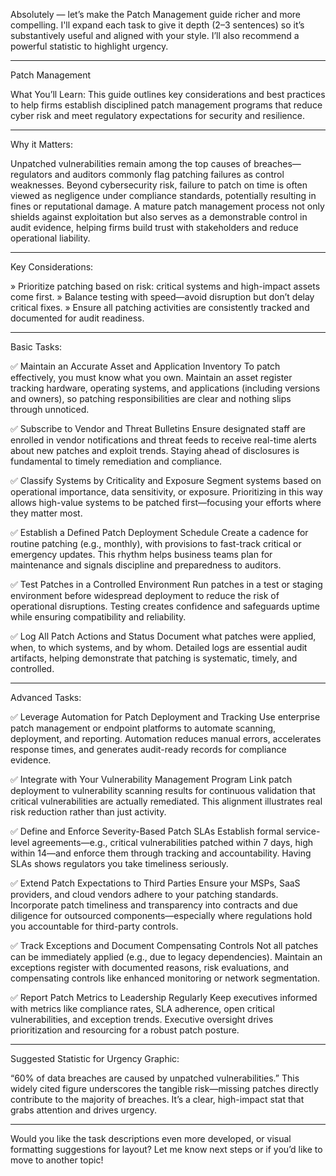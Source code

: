 Absolutely — let’s make the Patch Management guide richer and more compelling. I'll expand each task to give it depth (2–3 sentences) so it’s substantively useful and aligned with your style. I’ll also recommend a powerful statistic to highlight urgency.


---

Patch Management

What You’ll Learn:
This guide outlines key considerations and best practices to help firms establish disciplined patch management programs that reduce cyber risk and meet regulatory expectations for security and resilience.


---

Why it Matters:

Unpatched vulnerabilities remain among the top causes of breaches—regulators and auditors commonly flag patching failures as control weaknesses. Beyond cybersecurity risk, failure to patch on time is often viewed as negligence under compliance standards, potentially resulting in fines or reputational damage.
A mature patch management process not only shields against exploitation but also serves as a demonstrable control in audit evidence, helping firms build trust with stakeholders and reduce operational liability.


---

Key Considerations:

» Prioritize patching based on risk: critical systems and high-impact assets come first.
» Balance testing with speed—avoid disruption but don’t delay critical fixes.
» Ensure all patching activities are consistently tracked and documented for audit readiness.


---

Basic Tasks:

✅ Maintain an Accurate Asset and Application Inventory
To patch effectively, you must know what you own. Maintain an asset register tracking hardware, operating systems, and applications (including versions and owners), so patching responsibilities are clear and nothing slips through unnoticed.

✅ Subscribe to Vendor and Threat Bulletins
Ensure designated staff are enrolled in vendor notifications and threat feeds to receive real-time alerts about new patches and exploit trends. Staying ahead of disclosures is fundamental to timely remediation and compliance.

✅ Classify Systems by Criticality and Exposure
Segment systems based on operational importance, data sensitivity, or exposure. Prioritizing in this way allows high-value systems to be patched first—focusing your efforts where they matter most.

✅ Establish a Defined Patch Deployment Schedule
Create a cadence for routine patching (e.g., monthly), with provisions to fast-track critical or emergency updates. This rhythm helps business teams plan for maintenance and signals discipline and preparedness to auditors.

✅ Test Patches in a Controlled Environment
Run patches in a test or staging environment before widespread deployment to reduce the risk of operational disruptions. Testing creates confidence and safeguards uptime while ensuring compatibility and reliability.

✅ Log All Patch Actions and Status
Document what patches were applied, when, to which systems, and by whom. Detailed logs are essential audit artifacts, helping demonstrate that patching is systematic, timely, and controlled.


---

Advanced Tasks:

✅ Leverage Automation for Patch Deployment and Tracking
Use enterprise patch management or endpoint platforms to automate scanning, deployment, and reporting. Automation reduces manual errors, accelerates response times, and generates audit-ready records for compliance evidence.

✅ Integrate with Your Vulnerability Management Program
Link patch deployment to vulnerability scanning results for continuous validation that critical vulnerabilities are actually remediated. This alignment illustrates real risk reduction rather than just activity.

✅ Define and Enforce Severity-Based Patch SLAs
Establish formal service-level agreements—e.g., critical vulnerabilities patched within 7 days, high within 14—and enforce them through tracking and accountability. Having SLAs shows regulators you take timeliness seriously.

✅ Extend Patch Expectations to Third Parties
Ensure your MSPs, SaaS providers, and cloud vendors adhere to your patching standards. Incorporate patch timeliness and transparency into contracts and due diligence for outsourced components—especially where regulations hold you accountable for third-party controls.

✅ Track Exceptions and Document Compensating Controls
Not all patches can be immediately applied (e.g., due to legacy dependencies). Maintain an exceptions register with documented reasons, risk evaluations, and compensating controls like enhanced monitoring or network segmentation.

✅ Report Patch Metrics to Leadership Regularly
Keep executives informed with metrics like compliance rates, SLA adherence, open critical vulnerabilities, and exception trends. Executive oversight drives prioritization and resourcing for a robust patch posture.


---

Suggested Statistic for Urgency Graphic:

“60% of data breaches are caused by unpatched vulnerabilities.”
This widely cited figure underscores the tangible risk—missing patches directly contribute to the majority of breaches. It’s a clear, high-impact stat that grabs attention and drives urgency. 


---

Would you like the task descriptions even more developed, or visual formatting suggestions for layout? Let me know next steps or if you’d like to move to another topic!

